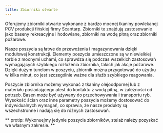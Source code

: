 ```yaml
---
title: Zbiorniki otwarte
---
```


Oferujemy zbiorniki otwarte wykonane z bardzo mocnej tkaniny powlekanej PCV produkcji fińskiej firmy Scantarp. Zbiorniki te znajdują zastosowanie jako baseny rekreacyjne i hodowlane, zbiorniki na wodę pitną oraz zbiorniki pożarowe.

Nasze poszycia są łatwe do przewożenia i magazynowania dzięki modułowej konstrukcji. Elementy poszycia umieszczone są w niewielkiej torbie z mocnymi uchami, co sprawdza się podczas wszelkich zastosowań wymagających szybkiego rozłożenia zbiornika, takich jak akcje pożarowe. Dzięki dużym tunelom w poszyciu, zbiornik można przygotować do użytku w kilka minut, co jest szczególnie ważne dla służb szybkiego reagowania.

Poszycie zbiornika możemy wykonać z tkaniny olejoodpornej lub z materiału posiadającego atest do kontaktu z wodą pitną, w zależności od potrzeb. Basen może być używany do przechowywania i transportu ryb. Wysokość ścian oraz inne parametry poszycia możemy dostosować do indywidualnych wymagań, co sprawia, że nasze produkty są wszechstronne i nadają się do różnych zastosowań.

** protip: Wykonuejmy jedynie poszycia zbiorników, stelaż należy pozyskać we własnym zakresie. **